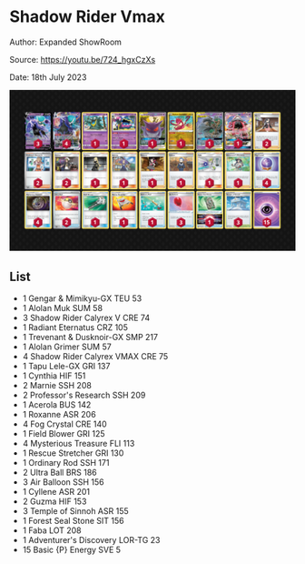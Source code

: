 # Shadow Rider Vmax

Author: Expanded ShowRoom

Source: <https://youtu.be/724_hgxCzXs>

Date: 18th July 2023

![decklist](../../images/PAL/Shadow%20Rider%20Vmax/6-%20Shadow%20Rider%20Vmax.png)

## List

* 1 Gengar & Mimikyu-GX TEU 53
* 1 Alolan Muk SUM 58
* 3 Shadow Rider Calyrex V CRE 74
* 1 Radiant Eternatus CRZ 105
* 1 Trevenant & Dusknoir-GX SMP 217
* 1 Alolan Grimer SUM 57
* 4 Shadow Rider Calyrex VMAX CRE 75
* 1 Tapu Lele-GX GRI 137
* 1 Cynthia HIF 151
* 2 Marnie SSH 208
* 2 Professor's Research SSH 209
* 1 Acerola BUS 142
* 1 Roxanne ASR 206
* 4 Fog Crystal CRE 140
* 1 Field Blower GRI 125
* 4 Mysterious Treasure FLI 113
* 1 Rescue Stretcher GRI 130
* 1 Ordinary Rod SSH 171
* 2 Ultra Ball BRS 186
* 3 Air Balloon SSH 156
* 1 Cyllene ASR 201
* 2 Guzma HIF 153
* 3 Temple of Sinnoh ASR 155
* 1 Forest Seal Stone SIT 156
* 1 Faba LOT 208
* 1 Adventurer's Discovery LOR-TG 23
* 15 Basic {P} Energy SVE 5
